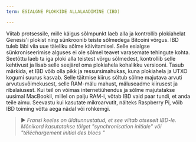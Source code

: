 ```yaml
---
term: ESIALGNE PLOKKIDE ALLALAADIMINE (IBD)

---
```

Viitab protsessile, mille käigus sõlmpunkt laeb alla ja kontrollib plokiahelat Genesis'i plokist ning sünkroonib teiste sõlmedega Bitcoini võrgus. IBD tuleb läbi viia uue täieliku sõlme käivitamisel. Selle esialgse sünkroniseerimise alguses ei ole sõlmel teavet varasemate tehingute kohta. Seetõttu laeb ta iga ploki alla teistest võrgu sõlmedest, kontrollib selle kehtivust ja lisab selle seejärel oma plokiahela kohalikku versiooni. Tasub märkida, et IBD võib olla pikk ja ressursimahukas, kuna plokiahela ja UTXO kogumi suurus kasvab. Selle täitmise kiirus sõltub sõlme majutava arvuti arvutusvõimekusest, selle RAM-mälu mahust, mäluseadme kiirusest ja ribalaiusest. Kui teil on võimas internetiühendus ja sõlme majutatakse uusimal MacBookil, millel on palju RAM-i, võtab IBD vaid paar tundi, et anda teile aimu. Seevastu kui kasutate mikroarvutit, näiteks Raspberry Pi, võib IBD toiming võtta aega nädal või rohkemgi.

> ► *Fransi keeles on üldtunnustatud, et see viitab otseselt IBD-le. Mõnikord kasutatakse tõlget "synchronisation initiale" või "téléchargement initial des blocs "*